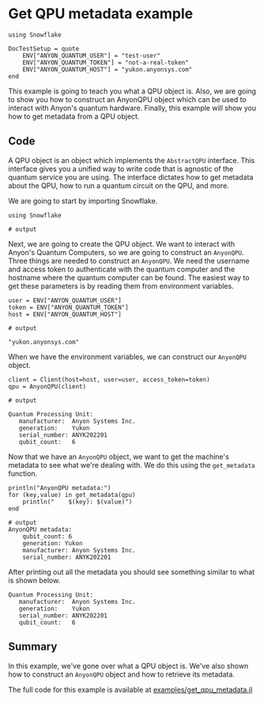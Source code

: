 # Get QPU metadata example

```@meta
using Snowflake

DocTestSetup = quote
    ENV["ANYON_QUANTUM_USER"] = "test-user"
    ENV["ANYON_QUANTUM_TOKEN"] = "not-a-real-token"
    ENV["ANYON_QUANTUM_HOST"] = "yukon.anyonsys.com"
end
```

This example is going to teach you what a QPU object is. Also, we are going to show you how to construct an AnyonQPU object which can be used to interact with Anyon's quantum hardware. Finally, this example will show you how to get metadata from a QPU object.

## Code

A QPU object is an object which implements the `AbstractQPU` interface. This interface gives you a unified way to write code that is agnostic of the quantum service you are using. The interface dictates how to get metadata about the QPU, how to run a quantum circuit on the QPU, and more. 

We are going to start by importing Snowflake.

```jldoctest get_qpu_metadata_example; output = false
using Snowflake

# output

```

Next, we are going to create the QPU object. We want to interact with Anyon's Quantum Computers, so we are going to construct an `AnyonQPU`. Three things are needed to construct an `AnyonQPU`. We need the username and access token to authenticate with the quantum computer and the hostname where the quantum computer can be found. The easiest way to get these parameters is by reading them from environment variables.

```jldoctest get_qpu_metadata_example; output = false
user = ENV["ANYON_QUANTUM_USER"]
token = ENV["ANYON_QUANTUM_TOKEN"]
host = ENV["ANYON_QUANTUM_HOST"]

# output

"yukon.anyonsys.com"
```

When we have the environment variables, we can construct our `AnyonQPU` object.

```jldoctest get_qpu_metadata_example; output = false
client = Client(host=host, user=user, access_token=token)
qpu = AnyonQPU(client)

# output

Quantum Processing Unit:
   manufacturer:  Anyon Systems Inc.
   generation:    Yukon
   serial_number: ANYK202201
   qubit_count:   6
```

Now that we have an `AnyonQPU` object, we want to get the machine's metadata to see what we're dealing with. We do this using the `get_metadata` function.

```jldoctest get_qpu_metadata_example; output = false
println("AnyonQPU metadata:")
for (key,value) in get_metadata(qpu)
    println("    $(key): $(value)")
end

# output
AnyonQPU metadata:
    qubit_count: 6
    generation: Yukon
    manufacturer: Anyon Systems Inc.
    serial_number: ANYK202201
```

After printing out all the metadata you should see something similar to what is shown below.

```text
Quantum Processing Unit:
   manufacturer:  Anyon Systems Inc.
   generation:    Yukon
   serial_number: ANYK202201
   qubit_count:   6
```

## Summary

In this example, we've gone over what a QPU object is. We've also shown how to construct an `AnyonQPU` object and how to retrieve its metadata.

The full code for this example is available at [examples/get\_qpu\_metadata.jl](https://github.com/anyonlabs/Snowflake.jl/blob/main/examples/get_qpu_metadata.jl)
